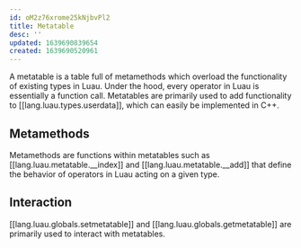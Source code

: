 ```yaml
---
id: oM2z76xrome25kNjbvPl2
title: Metatable
desc: ''
updated: 1639690839654
created: 1639690520961
---
```


A metatable is a table full of metamethods which overload the functionality of existing types in Luau. Under the hood, every operator in Luau is essentially a function call. Metatables are primarily used to add functionality to [[lang.luau.types.userdata]], which can easily be implemented in C++.

## Metamethods

Metamethods are functions within metatables such as [[lang.luau.metatable.__index]] and [[lang.luau.metatable.__add]] that define the behavior of operators in Luau acting on a given type.

## Interaction

[[lang.luau.globals.setmetatable]] and [[lang.luau.globals.getmetatable]] are primarily used to interact with metatables.